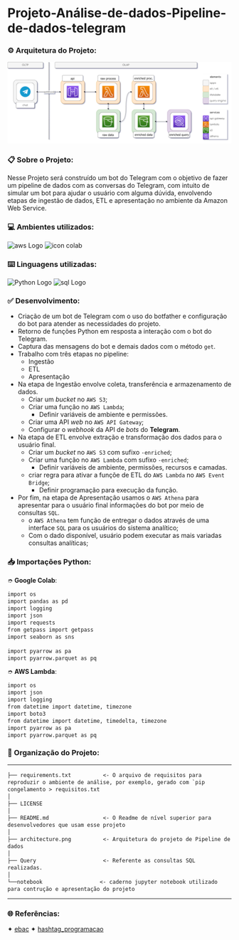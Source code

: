 # Projeto-Análise-de-dados-Pipeline-de-dados-telegram

### ⚙️ Arquitetura do Projeto:
<img src="architecture.png" alt="arquitetura">

### 📋 Sobre o Projeto:
Nesse Projeto será construído um bot do Telegram com o objetivo de fazer um pipeline de dados com as conversas do Telegram, com intuito de simular um bot para ajudar o usuário com alguma dúvida, envolvendo etapas de ingestão de dados, ETL e apresentação no ambiente da Amazon Web Service.


### 💻 Ambientes utilizados:
<div>
 <img src="https://img.shields.io/badge/Amazon_AWS-FF9900?style=for-the-badge&logo=amazonaws&logoColor=white" alt="aws Logo">
 <img src="https://img.shields.io/badge/Colab-F9AB00?style=for-the-badge&logo=googlecolab&color=525252" alt="icon colab">
</div>

### ⌨️ Linguagens utilizadas:
<div>
  <img src="https://cdn-icons-png.flaticon.com/128/5968/5968350.png" alt="Python Logo"  width="40px">
  <img src="https://cdn-icons-png.flaticon.com/128/9544/9544010.png" alt="sql Logo"  width="40px">
</div>


### ✅ Desenvolvimento:

* Criação de um bot de Telegram com o uso do botfather e configuração do bot para atender as necessidades do projeto.
* Retorno de funções Python em resposta a interação com o bot do Telegram.
* Captura das mensagens do bot e demais dados com o método `get`.
* Trabalho com três etapas no pipeline:
   * Ingestão
   * ETL
   * Apresentação
* Na etapa de Ingestão envolve coleta, transferência e armazenamento de dados.
   - Criar um *bucket* no `AWS S3`;
   - Criar uma função no `AWS Lambda`;
        - Definir variáveis de ambiente e permissões.
   - Criar uma API *web* no `AWS API Gateway`;
   - Configurar o *webhook* da API de *bots* do **Telegram**.
* Na etapa de ETL envolve extração e transformação dos dados para o usuário final.
   - Criar um *bucket* no `AWS S3` com sufixo `-enriched`;
   - Criar uma função no `AWS Lambda` com sufixo `-enriched`;
        - Definir variáveis de ambiente, permissões, recursos e camadas.
   - criar regra para ativar a funçõe de ETL do `AWS Lambda` no `AWS Event Bridge`;
        - Definir programação para execução da função.
* Por fim, na etapa de Apresentação usamos o `AWS Athena` para apresentar para o usuário final informações do bot por meio de consultas `SQL`.
   -  o `AWS Athena` tem função de entregar o dados através de uma interface `SQL` para os usuários do sistema analítico;
   -  Com o dado disponível, usuário podem executar as mais variadas consultas analíticas;

  
### 📥 Importações Python:

➮ **Google Colab**:

```
import os
import pandas as pd
import logging
import json
import requests
from getpass import getpass
import seaborn as sns

import pyarrow as pa
import pyarrow.parquet as pq

```
➮ **AWS Lambda**:

```
import os
import json
import logging
from datetime import datetime, timezone
import boto3
from datetime import datetime, timedelta, timezone
import pyarrow as pa
import pyarrow.parquet as pq

```
### 📎 Organização do Projeto:
------------


    ├── requirements.txt          <- O arquivo de requisitos para reproduzir o ambiente de análise, por exemplo, gerado com `pip congelamento > requisitos.txt
    │
    ├── LICENSE
    │
    ├── README.md                 <- O Readme de nível superior para desenvolvedores que usam esse projeto
    │
    ├── architecture.png          <- Arquitetura do projeto de Pipeline de dados   
    │
    ├── Query                     <- Referente as consultas SQL realizadas.
    │
    └──notebook                  <- caderno jupyter notebook utilizado para contrução e apresentação do projeto
    

--------
### 🌐 Referências:

✦ [ebac](https://ebaconline.com.br/)  ✦ [hashtag_programacao]((https://github.com/andre-marcos-perez/data-pipeline-demo))


